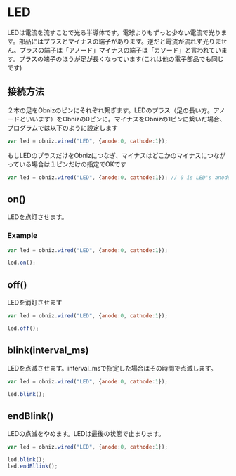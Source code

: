 # LED
LEDは電流を流すことで光る半導体です。電球よりもずっと少ない電流で光ります。部品にはプラスとマイナスの端子があります。逆だと電流が流れず光りません。プラスの端子は「アノード」マイナスの端子は「カソード」と言われています。プラスの端子のほうが足が長くなっています(これは他の電子部品でも同じです)

## 接続方法
２本の足をObnizのピンにそれぞれ繋ぎます。LEDのプラス（足の長い方。アノードといいます）をObnizの0ピンに。マイナスをObnizの1ピンに繋いだ場合、プログラムでは以下のように設定します

```Javascript
var led = obniz.wired("LED", {anode:0, cathode:1});
```
もしLEDのプラスだけをObnizにつなぎ、マイナスはどこかのマイナスにつながっている場合は１ピンだけの指定でOKです

```Javascript
var led = obniz.wired("LED", {anode:0, cathode:1}); // 0 is LED's anode
```
## on()
LEDを点灯させます。

### Example
```Javascript
var led = obniz.wired("LED", {anode:0, cathode:1});

led.on();
```
## off()
LEDを消灯させます

```Javascript
var led = obniz.wired("LED", {anode:0, cathode:1});

led.off();
```
## blink(interval_ms)
LEDを点滅させます。interval_msで指定した場合はその時間で点滅します。
```Javascript
var led = obniz.wired("LED", {anode:0, cathode:1});

led.blink();
```
## endBlink()
LEDの点滅をやめます。LEDは最後の状態で止まります。
```Javascript
var led = obniz.wired("LED", {anode:0, cathode:1});

led.blink();
led.endBllink();
```